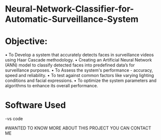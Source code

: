 # Neural-Network-Classifier-for-Automatic-Surveillance-System
# Objective:
•	To Develop a system that accurately detects faces in surveillance videos using Haar Cascade methodology.
•	Creating an Artificial Neural Network (ANN) model to classify detected faces into predefined data’s for surveillance purposes.
•	To Assess the system's performance - accuracy, speed and reliability.
•	To test against common factors like varying lighting conditions and facial expressions.
•	To optimize the system parameters and algorithms to enhance its overall performance.
# Software Used
-vs code 

#WANTED TO KNOW MORE ABOUT THIS PROJECT YOU CAN CONTACT ME
